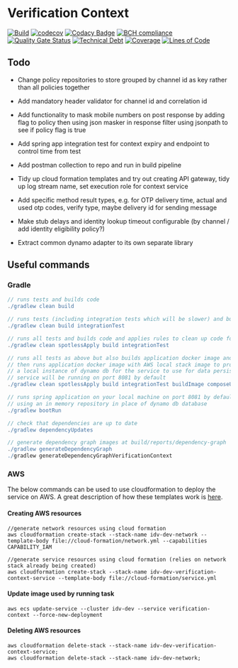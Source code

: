 # Verification Context

[![Build](https://github.com/michaelruocco/verification-context/workflows/pipeline/badge.svg)](https://github.com/michaelruocco/verification-context/actions)
[![codecov](https://codecov.io/gh/michaelruocco/verification-context/branch/master/graph/badge.svg)](https://codecov.io/gh/michaelruocco/verification-context)
[![Codacy Badge](https://app.codacy.com/project/badge/Grade/50ea0e3060f540e7aa0ddebc10591862)](https://www.codacy.com/manual/michaelruocco/verification-context?utm_source=github.com&amp;utm_medium=referral&amp;utm_content=michaelruocco/verification-context&amp;utm_campaign=Badge_Grade)
[![BCH compliance](https://bettercodehub.com/edge/badge/michaelruocco/verification-context?branch=master)](https://bettercodehub.com/)
[![Quality Gate Status](https://sonarcloud.io/api/project_badges/measure?project=michaelruocco_verification-context&metric=alert_status)](https://sonarcloud.io/dashboard?id=michaelruocco_verification-context)
[![Technical Debt](https://sonarcloud.io/api/project_badges/measure?project=michaelruocco_verification-context&metric=sqale_index)](https://sonarcloud.io/dashboard?id=michaelruocco_verification-context)
[![Coverage](https://sonarcloud.io/api/project_badges/measure?project=michaelruocco_verification-context&metric=coverage)](https://sonarcloud.io/dashboard?id=michaelruocco_verification-context)
[![Lines of Code](https://sonarcloud.io/api/project_badges/measure?project=michaelruocco_verification-context&metric=ncloc)](https://sonarcloud.io/dashboard?id=michaelruocco_verification-context)

## Todo

*   Change policy repositories to store grouped by channel id as key rather than all policies together

*   Add mandatory header validator for channel id and correlation id

*   Add functionality to mask mobile numbers on post response by adding flag to policy then using json masker in
    response filter using jsonpath to see if policy flag is true
    
*   Add spring app integration test for context expiry and endpoint to control time from test

*   Add postman collection to repo and run in build pipeline

*   Tidy up cloud formation templates and try out creating API gateway, tidy up log stream name,
    set execution role for context service

*   Add specific method result types, e.g. for OTP delivery time, actual and used otp codes, verify type, 
    maybe delivery id for sending message
    
*   Make stub delays and identity lookup timeout configurable (by channel / add identity eligibility policy?)

*   Extract common dynamo adapter to its own separate library

## Useful commands

### Gradle

```gradle
// runs tests and builds code
./gradlew clean build
```

```gradle
// runs tests (including integration tests which will be slower) and builds code
./gradlew clean build integrationTest
```

```gradle
// runs all tests and builds code and applies rules to clean up code formatting etc
./gradlew clean spotlessApply build integrationTest
```

```gradle
// runs all tests as above but also builds application docker image and
// then runs application docker image with AWS local stack image to provide
// a local instance of dynamo db for the service to use for data persistence
// service will be running on port 8081 by default
./gradlew clean spotlessApply build integrationTest buildImage composeUp
```

```gradle
// runs spring application on your local machine on port 8081 by default
// using an in memory repository in place of dynamo db database
./gradlew bootRun
```

```gradle
// check that dependencies are up to date
./gradlew dependencyUpdates
```

```gradle
// generate dependency graph images at build/reports/dependency-graph
./gradlew generateDependencyGraph
./gradlew generateDependencyGraphVerificationContext
```

### AWS

The below commands can be used to use cloudformation to deploy the service on AWS.
A great description of how these templates work is [here](https://reflectoring.io/aws-cloudformation-deploy-docker-image/).

#### Creating AWS resources

```aws
//generate network resources using cloud formation
aws cloudformation create-stack --stack-name idv-dev-network --template-body file://cloud-formation/network.yml --capabilities CAPABILITY_IAM
```

```aws
//generate service resources using cloud formation (relies on network stack already being created)
aws cloudformation create-stack --stack-name idv-dev-verification-context-service --template-body file://cloud-formation/service.yml
```

#### Update image used by running task

```aws
aws ecs update-service --cluster idv-dev --service verification-context --force-new-deployment
```

#### Deleting AWS resources

```aws
aws cloudformation delete-stack --stack-name idv-dev-verification-context-service;
aws cloudformation delete-stack --stack-name idv-dev-network;
```